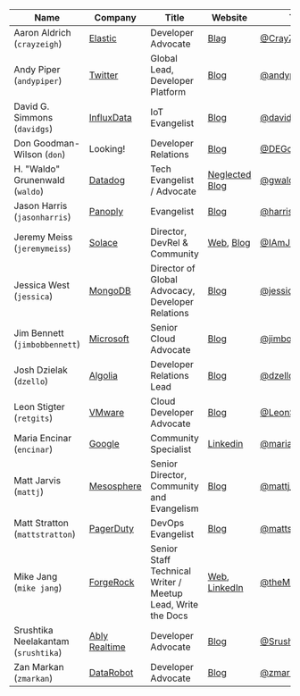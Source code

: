 | Name | Company | Title | Website | Twitter | GitHub |
|---|---|---|---|---|---|
| Aaron Aldrich (`crayzeigh`) | [Elastic](https://elastic.co) | Developer Advocate | [Blag](https://crayzeigh.com) | [@CrayZeigh](https://twitter.com/crayzeigh) | [CrayZeigh](https://github.com/crayzeigh) |
| Andy Piper (`andypiper`) | [Twitter](https://twitter.com) | Global Lead, Developer Platform | [Blog](https://andypiper.co.uk) | [@andypiper](https://twitter.com/andypiper) | [andypiper](https://github.com/andypiper) |
| David G. Simmons (`davidgs`) | [InfluxData](https://influxdata.com) | IoT Evangelist | [Blog](https://davidgs/com) | [@davidgsIot](https://twitter.com/davidgsIoT) | [davidgs](https://github/com/davidgs) |
| Don Goodman-Wilson (`don`) | Looking! | Developer Relations | [Blog](https://medium.com/DEGoodmanWilson) | [@DEGoodmanWilson](https://twitter.com/DEGoodmanWilson) | [DEGoodmanWilson](https://github.com/DEGoodmanWilson) |
| H. "Waldo" Grunenwald (`waldo`) | [Datadog](https://datadoghq.com) | Tech Evangelist / Advocate | [Neglected Blog](https://gwaldo.blogspot.com) | [@gwaldo](https://twitter.com/gwaldo) | [gwaldo](https://github.com/gwaldo) |
| Jason Harris (`jasonharris`) | [Panoply](https://panoply.io) | Evangelist | [Blog](https://techcraver.com) | [@harrisja](https://twitter.com/harrisja) | [techcraver](https://www.github.com/techcraver) |
| Jeremy Meiss (`jeremymeiss`) | [Solace](https://solace.com) | Director, DevRel & Community | [Web](https://jmeiss.me), [Blog](https://dev.to/jerdog) | [@IAmJerdog](https://twitter.com/IAmJerdog) | [jerdog](https://github.com/jerdog) |
| Jessica West (`jessica`) | [MongoDB](https://mongodb.com) | Director of Global Advocacy, Developer Relations | [Blog](https://jessica.dev) | [@jessicaewest](https://twitter.com/jessicaewest) | [jessicag](https://github.com/jessicag) |
| Jim Bennett (`jimbobbennett`) | [Microsoft](https://developer.microsoft.com/en-us/advocates/) | Senior Cloud Advocate | [Blog](https://jimbobbennett.io) | [@jimbobbennett](https://twitter.com/jimbobbennett) | [jimbobbennett](https://www.github.com/jimbobbennett) |
| Josh Dzielak (`dzello`) | [Algolia](https://algolia.com) | Developer Relations Lead | [Blog](https://dzello.com) | [@dzello](https://twitter.com/dzello) | [dzello](https://www.github.com/dzello) |
| Leon Stigter (`retgits`) | [VMware](https://vmware.com) | Cloud Developer Advocate | [Blog](https://retgits.com) | [@LeonStigter](https://twitter.com/LeonStigter) | [retgits](https://github.com/retgits) |
| Maria Encinar (`encinar`) | [Google](https://developers.google.com/community) | Community Specialist | [Linkedin](https://www.linkedin.com/in/mariaencinar/) | [@mariaencinar](https://twitter.com/mariaencinar) | [encinar](https://github.com/encinar) |
| Matt Jarvis (`mattj`) | [Mesosphere](https://dcos.io) | Senior Director, Community and Evangelism | [Blog](https://mattjarvis.org.uk) | [@mattj_io](https://twitter.com/mattj_io) | [mattj-io](https://www.github.com/mattj-io) |
| Matt Stratton (`mattstratton`) | [PagerDuty](https://www.pagerduty.com) | DevOps Evangelist | [Blog](https://medium.com/@mattstratton) | [@mattstratton](https://twitter.com/mattstratton) | [mattstratton](https://www.github.com/mattstratton) |
| Mike Jang (`mike jang`) | [ForgeRock](https://www.forgerock.com) | Senior Staff Technical Writer / Meetup Lead, Write the Docs | [Web](http://www.writethedocs.org), [LinkedIn](https://www.linkedin.com/in/mijang/)  | [@theMikeJang](https://twitter.com/theMikeJang) | [mjang](https://www.github.com/mjang) |
| Srushtika Neelakantam (`srushtika`) | [Ably Realtime](https://www.ably.io) | Developer Advocate | [Blog](https://medium.com/@n.srushtika/) | [@Srushtika](https://twitter.com/Srushtika) | [Srushtika](https://github.com/Srushtika) |
| Zan Markan (`zmarkan`) | [DataRobot](https://www.datarobot.com) | Developer Advocate | [Blog](https://medium.com/devrel-life) | [@zmarkan](https://twitter.com/zmarkan) | [zmarkan](https://github.com/zmarkan) |
